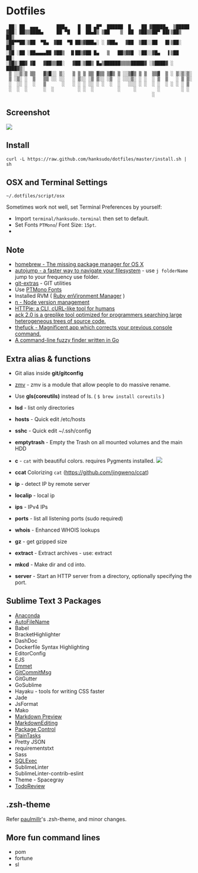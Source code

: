# Dotfiles

```
 ██░ ██  ▄▄▄       ███▄    █  ██ ▄█▀  ██████  █    ██ ▓█████▄  ▒█████  
▓██░ ██▒▒████▄     ██ ▀█   █  ██▄█▒ ▒██    ▒  ██  ▓██▒▒██▀ ██▌▒██▒  ██▒
▒██▀▀██░▒██  ▀█▄  ▓██  ▀█ ██▒▓███▄░ ░ ▓██▄   ▓██  ▒██░░██   █▌▒██░  ██▒
░▓█ ░██ ░██▄▄▄▄██ ▓██▒  ▐▌██▒▓██ █▄   ▒   ██▒▓▓█  ░██░░▓█▄   ▌▒██   ██░
░▓█▒░██▓ ▓█   ▓██▒▒██░   ▓██░▒██▒ █▄▒██████▒▒▒▒█████▓ ░▒████▓ ░ ████▓▒░
 ▒ ░░▒░▒ ▒▒   ▓▒█░░ ▒░   ▒ ▒ ▒ ▒▒ ▓▒▒ ▒▓▒ ▒ ░░▒▓▒ ▒ ▒  ▒▒▓  ▒ ░ ▒░▒░▒░ 
 ▒ ░▒░ ░  ▒   ▒▒ ░░ ░░   ░ ▒░░ ░▒ ▒░░ ░▒  ░ ░░░▒░ ░ ░  ░ ▒  ▒   ░ ▒ ▒░ 
 ░  ░░ ░  ░   ▒      ░   ░ ░ ░ ░░ ░ ░  ░  ░   ░░░ ░ ░  ░ ░  ░ ░ ░ ░ ▒  
 ░  ░  ░      ░  ░         ░ ░  ░         ░     ░        ░        ░ ░  
                                                       ░               
```

## Screenshot

![](https://github.com/hanksudo/dotfiles/blob/master/screenshots/terminal.png)

## Install

    curl -L https://raw.github.com/hanksudo/dotfiles/master/install.sh | sh

## OSX and Terminal Settings

    ~/.dotfiles/script/osx

Sometimes work not well, set Terminal Preferences by yourself:

- Import `terminal/hanksudo.terminal` then set to default.
- Set Fonts `PTMono`/ Font Size: `15pt`.
- 
## Note

- [homebrew - The missing package manager for OS X](http://brew.sh/)
- [autojump - a faster way to navigate your filesystem](https://github.com/joelthelion/autojump) - use `j folderName` jump to your frequency use folder.
- [git-extras](https://github.com/visionmedia/git-extras) - GIT utilities
- Use [PTMono Fonts](http://www.paratype.com/public/)
- Installed RVM ( [Ruby enVironment Manager](https://github.com/wayneeseguin/rvm) )
- [n - Node version management](https://github.com/tj/n)
- [HTTPie: a CLI, cURL-like tool for humans](https://github.com/jakubroztocil/httpie)
- [ack 2.0 is a greplike tool optimized for programmers searching large heterogeneous trees of source code.](https://github.com/petdance/ack2)
- [thefuck - Magnificent app which corrects your previous console command.](https://github.com/nvbn/thefuck)
- [A command-line fuzzy finder written in Go](https://github.com/junegunn/fzf)

## Extra alias & functions

- Git alias inside **git/gitconfig**
- [zmv](http://zshwiki.org/home/builtin/functions/zmv) - zmv is a module that allow people to do massive rename.
- Use **gls(coreutils)** instead of ls. ( `$ brew install coreutils` )
- **lsd** - list only directories
- **hosts** - Quick edit /etc/hosts
- **sshc** - Quick edit ~/.ssh/config
- **emptytrash** - Empty the Trash on all mounted volumes and the main HDD
- **c** - `cat` with beautiful colors. requires Pygments installed.
![](https://github.com/hanksudo/dotfiles/blob/master/screenshots/c.png)

- **ccat** Colorizing `cat` (https://github.com/jingweno/ccat)
- **ip** - detect IP by remote server
- **localip** - local ip
- **ips** - IPv4 IPs
- **ports** - list all listening ports (sudo required)
- **whois** - Enhanced WHOIS lookups
- **gz** - get gzipped size
- **extract** - Extract archives - use: extract <file>
- **mkcd** - Make dir and cd into.
- **server** - Start an HTTP server from a directory, optionally specifying the port.

## Sublime Text 3 Packages

- [Anaconda](https://github.com/DamnWidget/anaconda)
- [AutoFileName](https://github.com/BoundInCode/AutoFileName)
- Babel
- BracketHighlighter
- DashDoc
- Dockerfile Syntax Highlighting
- EditorConfig
- EJS
- [Emmet](https://github.com/sergeche/emmet-sublime)
- [GitCommitMsg](https://github.com/cbumgard/GitCommitMsg)
- GitGutter
- GoSublime
- Hayaku - tools for writing CSS faster
- Jade
- JsFormat
- Mako
- [Markdown Preview](https://github.com/revolunet/sublimetext-markdown-preview)
- [MarkdownEditing](https://github.com/SublimeText-Markdown/MarkdownEditing)
- [Package Control](https://github.com/wbond/package_control)
- [PlainTasks](https://github.com/aziz/PlainTasks)
- Pretty JSON
- requirementstxt
- Sass
- [SQLExec](https://github.com/jum4/sublime-sqlexec)
- SublimeLinter
- SublimeLinter-contrib-eslint
- Theme - Spacegray
- [TodoReview](https://github.com/jonathandelgado/SublimeTodoReview)

## .zsh-theme

Refer [paulmillr](https://github.com/paulmillr/dotfiles)'s .zsh-theme, and minor changes.

## More fun command lines

- pom
- fortune
- sl
